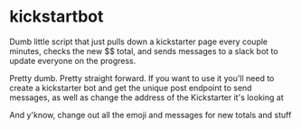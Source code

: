 # kickstartbot

Dumb little script that just pulls down a kickstarter page every couple minutes, checks the new $$ total, and sends messages to a slack bot to update everyone on the progress.

Pretty dumb.  Pretty straight forward.  If you want to use it you'll need to create a kickstarter bot and get the unique post endpoint to send messages, as well as change the address of the Kickstarter it's looking at

And y'know, change out all the emoji and messages for new totals and stuff
